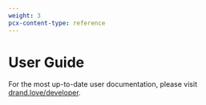 ```yaml
---
weight: 3
pcx-content-type: reference
---
```


# User Guide

For the most up-to-date user documentation, please visit [drand.love/developer](https://drand.love/developer/).
